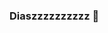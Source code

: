   ### Diaszzzzzzzzzz 👋

<!--
**KaDiasz/KaDiasz** is a ✨ _special_ ✨ repository because its `README.md` (this file) appears on your GitHub profile.

Here are some ideas to get you started:
![zacarias](https://github.com/KaDiasz/KaDiasz/assets/169933910/6d026c32-7f2f-4548-9dd8-bf62d7db8924)

Estou estudando no Alura
Estou me desenvolvendo na linguagem JavaScript
Utilizo esse espaço para me organizar e compartilhar projetos
musico independente 
A.D.L.A

-Voce pode entrar em contato comigo em:
00001133166404sp@al.educacao.sp.gov.br
![https://www.google.com/url?sa=i&url=https%3A%2F%2Fwww.themoviedb.org%2Fperson%2F936460-zacarias%2Fimages%2Fprofiles%3Flanguage%3Dpt-BR&psig=AOvVaw08CG6w_HCLtlLxJRQ--9Xn&ust=1715882733230000&source=images&cd=vfe&opi=89978449&ved=0CBAQjRxqFwoTCNDY17mfkIYDFQAAAAAdAAAAABAE](link)
